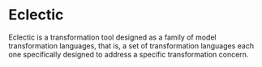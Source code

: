 Eclectic
========

Eclectic is a transformation tool designed as a family of model
transformation languages, that is, a set of transformation languages
each one specifically designed to address a specific transformation
concern.

